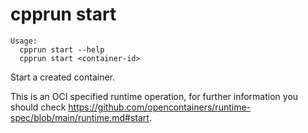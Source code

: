 # cpprun start

    Usage:
      cpprun start --help
      cpprun start <container-id>

Start a created container.

This is an OCI specified runtime operation,
for further information you should check
https://github.com/opencontainers/runtime-spec/blob/main/runtime.md#start.
